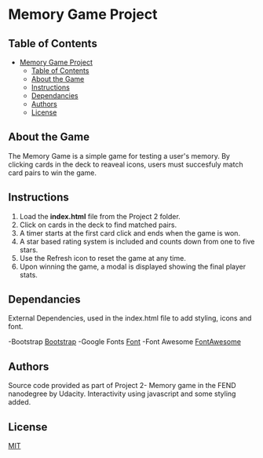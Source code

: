 <link rel="stylesheet prefetch" href="https://maxcdn.bootstrapcdn.com/font-awesome/4.6.1/css/font-awesome.min.css">

# Memory Game Project

## Table of Contents

- [Memory Game Project](#memory-game-project)
  - [Table of Contents](#table-of-contents)
  - [About the Game](#about-the-game)
  - [Instructions](#instructions)
  - [Dependancies](#dependancies)
  - [Authors](#authors)
  - [License](#license)

## About the Game
The Memory Game is a simple game for testing a user's memory. By clicking cards in the deck to reaveal icons, users must succesfuly match card pairs to win the game. 

## Instructions

1. Load the **index.html** file from the Project 2 folder.
2. Click on cards in the deck to find matched pairs.
3. A timer starts at the first card click and ends when the game is won.
4. A star based <i class="fa fa-star"></i> rating system is included and counts down from one to five stars.
5. Use the Refresh icon <i class="fa fa-repeat" aria-hidden="true"></i> to reset the game at any time.
6. Upon winning the game, a modal is displayed showing the final player stats.

## Dependancies
External Dependencies, used in the index.html file to add styling, icons and font.

-Bootstrap [Bootstrap]("https://maxcdn.bootstrapcdn.com/bootstrap/4.1.3/css/bootstrap.min.css")
-Google Fonts [Font]("https://fonts.googleapis.com/css?family=Coda")
-Font Awesome [FontAwesome]("https://maxcdn.bootstrapcdn.com/font-awesome/4.6.1/css/font-awesome.min.css")

## Authors
Source code provided as part of Project 2- Memory game in the FEND nanodegree by Udacity. Interactivity using javascript and some styling added.

## License
[MIT](https://choosealicense.com/licenses/mit/)
